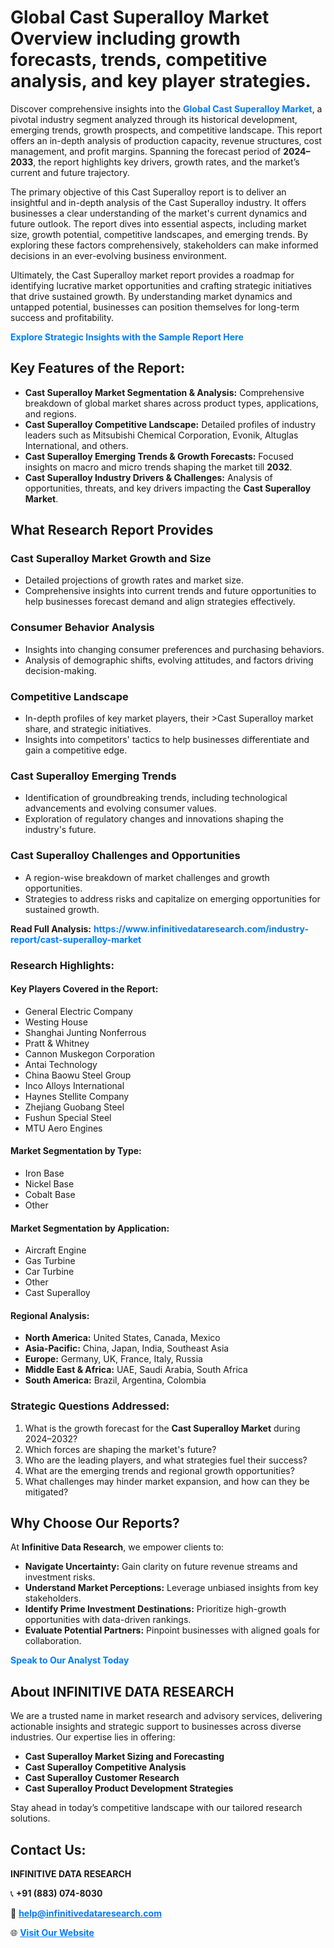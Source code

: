 <h1>Global Cast Superalloy Market Overview including growth forecasts, trends, competitive analysis, and key player strategies.</h1>
<p>
Discover comprehensive insights into the 
<a href="https://www.infinitivedataresearch.com/industry-report/cast-superalloy-market" rel="dofollow" style="color: #007BFF; text-decoration: none;"><strong>Global Cast Superalloy Market</strong></a>, a pivotal industry segment analyzed through its historical development, emerging trends, growth prospects, and competitive landscape. This report offers an in-depth analysis of production capacity, revenue structures, cost management, and profit margins. Spanning the forecast period of <strong>2024–2033</strong>, the report highlights key drivers, growth rates, and the market’s current and future trajectory.
</p>
<p>
The primary objective of this Cast Superalloy report is to deliver an insightful and in-depth analysis of the Cast Superalloy industry. It offers businesses a clear understanding of the market's current dynamics and future outlook. The report dives into essential aspects, including market size, growth potential, competitive landscapes, and emerging trends. By exploring these factors comprehensively, stakeholders can make informed decisions in an ever-evolving business environment.
</p>
<p>
Ultimately, the Cast Superalloy market report provides a roadmap for identifying lucrative market opportunities and crafting strategic initiatives that drive sustained growth. By understanding market dynamics and untapped potential, businesses can position themselves for long-term success and profitability.
</p>
<p>
<a href="https://www.infinitivedataresearch.com/request-sample/reportId=102355" style="color: #007BFF; text-decoration: none;"><strong>Explore Strategic Insights with the Sample Report Here</strong></a>
</p>

<h2>Key Features of the Report:</h2>
<ul>
<li><strong>Cast Superalloy Market Segmentation & Analysis:</strong> Comprehensive breakdown of global market shares across product types, applications, and regions.</li>
<li><strong>Cast Superalloy Competitive Landscape:</strong> Detailed profiles of industry leaders such as Mitsubishi Chemical Corporation, Evonik, Altuglas International, and others.</li>
<li><strong>Cast Superalloy Emerging Trends & Growth Forecasts:</strong> Focused insights on macro and micro trends shaping the market till <strong>2032</strong>.</li>
<li><strong>Cast Superalloy Industry Drivers & Challenges:</strong> Analysis of opportunities, threats, and key drivers impacting the <strong>Cast Superalloy Market</strong>.</li>
</ul>

<h2>What Research Report Provides</h2>
<h3>Cast Superalloy Market Growth and Size</h3>
<ul>
<li>Detailed projections of growth rates and market size.</li>
<li>Comprehensive insights into current trends and future opportunities to help businesses forecast demand and align strategies effectively.</li>
</ul>

<h3>Consumer Behavior Analysis</h3>
<ul>
<li>Insights into changing consumer preferences and purchasing behaviors.</li>
<li>Analysis of demographic shifts, evolving attitudes, and factors driving decision-making.</li>
</ul>

<h3>Competitive Landscape</h3>
<ul>
<li>In-depth profiles of key market players, their >Cast Superalloy market share, and strategic initiatives.</li>
<li>Insights into competitors' tactics to help businesses differentiate and gain a competitive edge.</li>
</ul>

<h3>Cast Superalloy Emerging Trends</h3>
<ul>
<li>Identification of groundbreaking trends, including technological advancements and evolving consumer values.</li>
<li>Exploration of regulatory changes and innovations shaping the industry's future.</li>
</ul>

<h3>Cast Superalloy Challenges and Opportunities</h3>
<ul>
<li>A region-wise breakdown of market challenges and growth opportunities.</li>
<li>Strategies to address risks and capitalize on emerging opportunities for sustained growth.</li>
</ul>
<p><strong>Read Full Analysis:</strong> <a href="https://www.infinitivedataresearch.com/industry-report/cast-superalloy-market" rel="dofollow" style="color: #007BFF; text-decoration: none;"><strong>https://www.infinitivedataresearch.com/industry-report/cast-superalloy-market</strong></a></p>
<h3>Research Highlights:</h3>
<h4>Key Players Covered in the Report:</h4>
<ul><li>General Electric Company</li><li>Westing House</li><li>Shanghai Junting Nonferrous</li><li>Pratt &amp; Whitney</li><li>Cannon Muskegon Corporation</li><li>Antai Technology</li><li>China Baowu Steel Group</li><li>Inco Alloys International</li><li>Haynes Stellite Company</li><li>Zhejiang Guobang Steel</li><li>Fushun Special Steel</li><li>MTU Aero Engines</li></ul>
<h4>Market Segmentation by Type:</h4>
<ul><li>Iron Base</li><li>Nickel Base</li><li>Cobalt Base</li><li>Other</li></ul>
<h4>Market Segmentation by Application:</h4>
<ul><li>Aircraft Engine</li><li>Gas Turbine</li><li>Car Turbine</li><li>Other</li><li>Cast Superalloy</li></ul>

<h4>Regional Analysis:</h4>
<ul>
<li><strong>North America:</strong> United States, Canada, Mexico</li>
<li><strong>Asia-Pacific:</strong> China, Japan, India, Southeast Asia</li>
<li><strong>Europe:</strong> Germany, UK, France, Italy, Russia</li>
<li><strong>Middle East & Africa:</strong> UAE, Saudi Arabia, South Africa</li>
<li><strong>South America:</strong> Brazil, Argentina, Colombia</li>
</ul>

<h3>Strategic Questions Addressed:</h3>
<ol>
<li>What is the growth forecast for the <strong>Cast Superalloy Market</strong> during 2024–2032?</li>
<li>Which forces are shaping the market's future?</li>
<li>Who are the leading players, and what strategies fuel their success?</li>
<li>What are the emerging trends and regional growth opportunities?</li>
<li>What challenges may hinder market expansion, and how can they be mitigated?</li>
</ol>

<h2>Why Choose Our Reports?</h2>
<p>At <strong>Infinitive Data Research</strong>, we empower clients to:</p>
<ul>
<li><strong>Navigate Uncertainty:</strong> Gain clarity on future revenue streams and investment risks.</li>
<li><strong>Understand Market Perceptions:</strong> Leverage unbiased insights from key stakeholders.</li>
<li><strong>Identify Prime Investment Destinations:</strong> Prioritize high-growth opportunities with data-driven rankings.</li>
<li><strong>Evaluate Potential Partners:</strong> Pinpoint businesses with aligned goals for collaboration.</li>
</ul>
<p><a href="https://www.infinitivedataresearch.com/industry-report/cast-superalloy-market" rel="dofollow" style="color: #007BFF; text-decoration: none;"><strong>Speak to Our Analyst Today</strong></a></p>

<h2>About INFINITIVE DATA RESEARCH</h2>
<p>We are a trusted name in market research and advisory services, delivering actionable insights and strategic support to businesses across diverse industries. Our expertise lies in offering:</p>
<ul>
<li><strong>Cast Superalloy Market Sizing and Forecasting</strong></li>
<li><strong>Cast Superalloy Competitive Analysis</strong></li>
<li><strong>Cast Superalloy Customer Research</strong></li>
<li><strong>Cast Superalloy Product Development Strategies</strong></li>
</ul>
<p>Stay ahead in today’s competitive landscape with our tailored research solutions.</p>

<h2>Contact Us:</h2>
<p><strong>INFINITIVE DATA RESEARCH</strong></p>
<p>📞 <strong>+91 (883) 074-8030</strong></p>
<p>📧 <strong><a href="mailto:help@infinitivedataresearch.com" style="color: #007BFF;">help@infinitivedataresearch.com</a></strong></p>
<p>🌐 <strong><a href="https://www.infinitivedataresearch.com" rel="dofollow" style="color: #007BFF;">Visit Our Website</a></strong></p>